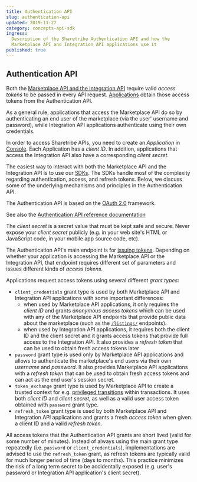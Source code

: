 ```yaml
---
title: Authentication API
slug: authentication-api
updated: 2019-11-27
category: concepts-api-sdk
ingress:
  Description of the Sharetribe Authentication API and how the
  Marketplace API and Integration API applications use it
published: true
---
```


## Authentication API

Both the
[Marketplace API and the Integration API](/concepts/marketplace-api-integration-api/)
require valid _access tokens_ to be passed in every API request.
[Applications](/concepts/applications/) obtain those access tokens from
the Authentication API.

As a general rule, applications that access the Marketplace API do so by
authenticating an end user of the marketplace (via the user' username
and password), while Integration API applications authenticate using
their own credentials.

In order to access Sharetribe APIs, you need to create an _Application_
in [Console](https://console.sharetribe.com/advanced/applications). Each
Application has a _client ID_. In addition, applications that access the
Integration API also have a corresponding _client secret_.

<info>

The easiest way to interact with both the Marketplace API and the
Integration API is to use our [SDKs](/concepts/js-sdk/). The SDKs handle
most of the complexity regarding authentication, access, and refresh
tokens. Below, we discuss some of the underlying mechanisms and
principles in the Authentication API.

</info>

The Authentication API is based on the [OAuth 2.0](https://oauth.net/2/)
framework.

See also the
[Authentication API reference documentation](https://www.sharetribe.com/api-reference/authentication.html)

<warning>

The _client secret_ is a secret value that must be kept safe and secure.
Never expose your _client secret_ publicly (e.g. in your web site's HTML
or JavaScript code, in your mobile app source code, etc).

</warning>

The Authentication API's main endpoint is for
[issuing tokens](https://www.sharetribe.com/api-reference/authentication.html#issuing-tokens).
Depending on whether your application is accessing the Marketplace API
or the Integration API, that endpoint requires different set of
parameters and issues different kinds of _access tokens_.

Applications request access tokens using several different _grant
types_:

- `client_credentials` grant type is used by both Marketplace API and
  Integration API applications with some important differences:
  - when used by Marketplace API applications, it only requires the
    _client ID_ and grants _anonymous access tokens_ which can be used
    with any of the Marketplace API endpoints that provide public data
    about the marketplace (such as the
    [`/listings/`](https://www.sharetribe.com/api-reference/marketplace.html#listings)
    endpoints).
  - when used by Integration API applications, it requires both the
    client ID and the client secret and it grants access tokens that
    provide full access to the Integration API. It also provides a
    _refresh token_ that can be used to obtain fresh access tokens later
- `password` grant type is used only by Marketplace API applications and
  allows to authenticate the marketplace's end users via their own
  _username_ and _password_. It also provides Marketplace API
  applications with a _refresh token_ that can be used to obtain fresh
  access tokens and can act as the end user's session secret.
- `token_exchange` grant type is used by Marketplace API to create a
  trusted context for e.g.
  [privileged transitions](/concepts/privileged-transitions/) within
  transactions. It uses both _client ID_ and _client secret_, as well as
  a valid user access token obtained with `password` grant type.
- `refresh_token` grant type is used by both Marketplace API and
  Integration API applications and grants a fresh _access token_ when
  given a client ID and a valid _refresh token_.

All access tokens that the Authentication API grants are short lived
(valid for some number of minutes). Instead of always using the main
grant type repeatedly (i.e. `password` or `client_credentials`),
implementations are advised to use the `refresh_token` grant, as refresh
tokens are typically valid for much longer period of time (days to
months). This practice minimizes the risk of a long term secret to be
accidentally exposed (e.g. user's password or Integration API
application's client secret).
